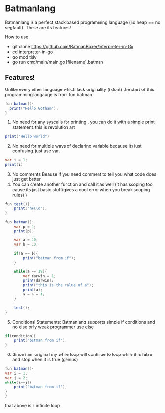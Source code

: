 # Batmanlang

Batmanlang is a perfect stack based programming language (no heap == no segfault). These are its features!<br>

How to use
- git clone https://github.com/BatmanBoxer/Interpreter-in-Go
- cd interpreter-in-go
- go mod tidy
- go run cmd/main/main.go [filename].batman
  
## Features!
Unlike every other language which lack originality (i dont) the start of this programming langauge is from fun batman

```java
fun batman(){
  print("Hello Gotham");
}
```

1) No need for any syscalls for printing . you can do it with a simple print statement. this is revolution art

```java
print("Hello world")
```

2) No need for multiple ways of declaring variable because its just confusing. just use var.

```java
var i = 1;
print(i)
```

3) No comments Beause if you need comment to tell you what code does just get better
4) You can create another function and call it as well (it has scoping too cause its just basic stuff(gives a cool error when you break scoping rules) )

```java
fun test(){
    print("hello");
}

fun batman(){
    var p = 1;
    print(p);

    var a = 10;
    var b = 10;

    if(a == b){
        print("batman from if");
    }

    while(a == 19){
        var darwin = 1;
        print(darwin);
        print("this is the value of a");
        print(a);
        a = a + 1;
    }

    test();
}

```
5) Conditional Statements: Batmanlang supports simple if conditions and no else  only weak programmer use else
   
  ```java
if(condition){
      print("batman from if");
}
```

6) Since i am original my while loop will continue to loop while it is false and stop when it is true (genius)
  ```java
fun batman(){
var i = 1;
var j = 2;
while(i==j){
      print("batman from if");
  }
}
```
that above is a infinite loop

